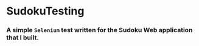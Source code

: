 # SudokuTesting
### A simple ```Selenium``` test written for the Sudoku Web application that I built.
